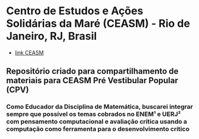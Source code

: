 # Centro de Estudos e Ações Solidárias da Maré (CEASM) - Rio de Janeiro, RJ, Brasil
* [link CEASM](https://www.ceasm.org.br/)

## Repositório criado para compartilhamento de materiais para CEASM Pré Vestibular Popular (CPV)

### Como Educador da Disciplina de Matemática, buscarei integrar sempre que possível os temas cobrados no ENEM¹ e UERJ² com pensamento computacional e avaliação crítica usando a computação como ferramenta para o desenvolvimento crítico 

